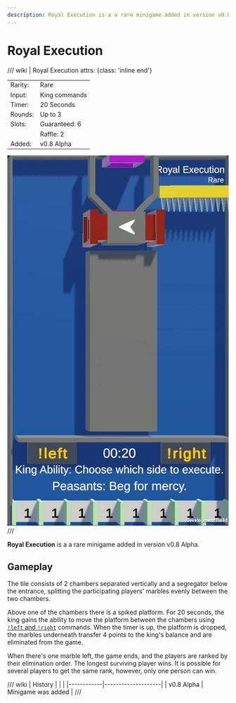 ```yaml
---
description: Royal Execution is a a rare minigame added in version v0.8 Alpha.
---
```


# Royal Execution


/// wiki | Royal Execution
    attrs: {class: 'inline end'}

|         |                         |
|---------|-------------------------|
| Rarity: | Rare                    |
| Input:  | King commands           |
| Timer:  | 20 Seconds              |
| Rounds: | Up to 3                 |
| Slots:  | Guaranteed: 6           |
|         | Raffle: 2               |
| Added:  | v0.8 Alpha              |

![royal-execution](../../assets/images/minigames/royal-execution.png)
///

**Royal Execution** is a a rare minigame added in version v0.8 Alpha.

## Gameplay

The tile consists of 2 chambers separated vertically and a segregator below the entrance, splitting the participating players' marbles evenly between the two chambers.

Above one of the chambers there is a spiked platform. For 20 seconds, the king gains the ability to move the platform between the chambers using [`!left` and `!right`](../../chat-commands/twitch.md#left-and-right) commands. When the timer is up, the platform is dropped, the marbles underneath transfer 4 points to the king's balance and are eliminated from the game.

When there's one marble left, the game ends, and the players are ranked by their elimination order. The longest surviving player wins. It is possible for several players to get the same rank, however, only one person can win.

/// wiki | History
|            |                    |
|------------|--------------------|
| v0.8 Alpha | Minigame was added |
///
